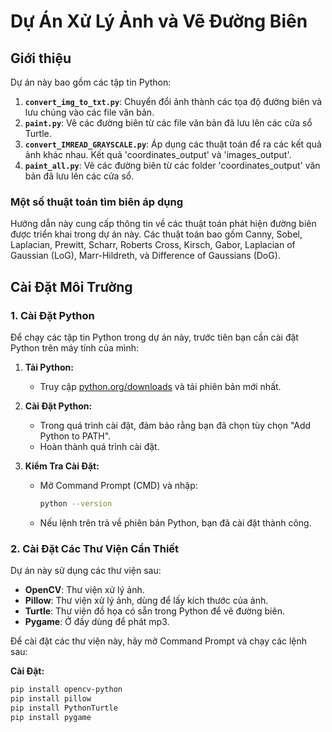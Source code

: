 # Dự Án Xử Lý Ảnh và Vẽ Đường Biên

## Giới thiệu

Dự án này bao gồm các tập tin Python:
1. **`convert_img_to_txt.py`**: Chuyển đổi ảnh thành các tọa độ đường biên và lưu chúng vào các file văn bản.
2. **`paint.py`**: Vẽ các đường biên từ các file văn bản đã lưu lên các cửa sổ Turtle.
3. **`convert_IMREAD_GRAYSCALE.py`**: Áp dụng các thuật toán để ra các kết quả ảnh khác nhau. Kết quả 'coordinates_output' và 'images_output'.
4. **`paint_all.py`**: Vẽ các đường biên từ các folder 'coordinates_output' văn bản đã lưu lên các cửa sổ.
### Một số thuật toán tìm biên áp dụng
Hướng dẫn này cung cấp thông tin về các thuật toán phát hiện đường biên được triển khai trong dự án này. Các thuật toán bao gồm Canny, Sobel, Laplacian, Prewitt, Scharr, Roberts Cross, Kirsch, Gabor, Laplacian of Gaussian (LoG), Marr-Hildreth, và Difference of Gaussians (DoG).
## Cài Đặt Môi Trường

### 1. Cài Đặt Python
Để chạy các tập tin Python trong dự án này, trước tiên bạn cần cài đặt Python trên máy tính của mình:

1. **Tải Python:**
   - Truy cập [python.org/downloads](https://www.python.org/downloads/) và tải phiên bản mới nhất.

2. **Cài Đặt Python:**
   - Trong quá trình cài đặt, đảm bảo rằng bạn đã chọn tùy chọn "Add Python to PATH".
   - Hoàn thành quá trình cài đặt.

3. **Kiểm Tra Cài Đặt:**
   - Mở Command Prompt (CMD) và nhập:
     ```bash
     python --version
     ```
   - Nếu lệnh trên trả về phiên bản Python, bạn đã cài đặt thành công.

### 2. Cài Đặt Các Thư Viện Cần Thiết

Dự án này sử dụng các thư viện sau:

- **OpenCV**: Thư viện xử lý ảnh.
- **Pillow**: Thư viện xử lý ảnh, dùng để lấy kích thước của ảnh.
- **Turtle**: Thư viện đồ họa có sẵn trong Python để vẽ đường biên.
- **Pygame**: Ở đầy dùng để phát mp3.

Để cài đặt các thư viện này, hãy mở Command Prompt và chạy các lệnh sau:

**Cài Đặt:**
   ```bash
   pip install opencv-python
   pip install pillow
   pip install PythonTurtle
   pip install pygame
